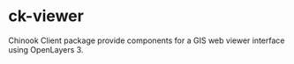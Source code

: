 # ck-viewer
Chinook Client package provide components for a GIS web viewer interface using OpenLayers 3.
